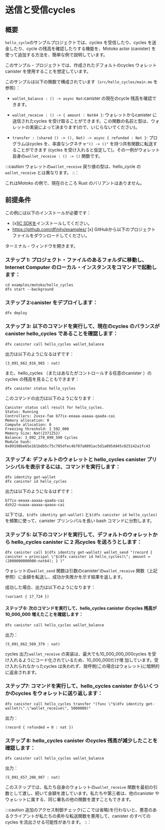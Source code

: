 # 送信と受信cycles

## 概要

`hello_cycle`のサンプルプロジェクトでは、cycles を受信したり、cycles を送金したり、cycle の残高を確認したりする機能を、Motoko actor (canister) を使って追加する方法を、簡単な例で説明しています。

このサンプル・プロジェクトでは、作成されたデフォルトのcycles ウォレットcanister を使用することを想定しています。

このサンプルは以下の関数で構成されています（`src/hello_cycles/main.mo` を参照）：

- `wallet_balance : () -> async Nat`:canister の現在のcycle 残高を確認できます。

- `wallet_receive : () -> { amount : Nat64 }`: ウォレットからcanister に送信されたcycles を受け取ることができます。この関数の名前と型は、ウォレットの実装によって決まります(ので、いじらないでください)。

- `transfer : (shared () -> (), Nat) -> async { refunded : Nat }`: プログラムはcycles を、率直なシグネチャ`"() -> ()"` を持つ共有関数に転送することができます (cycles を受け入れると仮定して)。その一例がウォレット自身の`wallet_receive : () -> ()` 関数です。

:::caution
ウォレットの`wallet_receive` 戻り値の型は、hello\_cycle の`wallet_receive` とは異なります。
::：

これはMotoko の例で、現在のところ Rust のバリアントはありません。

## 前提条件

この例には以下のインストールが必要です：

- \[x\][IC SDKを](../developer-docs/setup/install/index.mdx)インストールしてください。
- https://github.com/dfinity/examples/ \[x\] GitHubから以下のプロジェクトファイルをダウンロードしてください。

ターミナル・ウィンドウを開きます。

### ステップ 1: プロジェクト・ファイルのあるフォルダに移動し、Internet Computer のローカル・インスタンスをコマンドで起動します：

    cd examples/motoko/hello_cycles
    dfx start --background

### ステップ 2:canister をデプロイします：

    dfx deploy

### ステップ 3: 以下のコマンドを実行して、現在のcycles のバランスがcanister hello\_cycles であることを確認します：

    dfx canister call hello_cycles wallet_balance

出力は以下のようになるはずです：

    (3_091_662_816_985 : nat)

また、hello\_cycles （またはあなたがコントロールする任意のcanister ）のcycles の残高を見ることもできます：

    dfx canister status hello_cycles

このコマンドの出力は以下のようになります：

    Canister status call result for hello_cycles.
    Status: Running
    Controllers: 2vxsx-fae b77ix-eeaaa-aaaaa-qaada-cai
    Memory allocation: 0
    Compute allocation: 0
    Freezing threshold: 2_592_000
    Memory Size: Nat(2371252)
    Balance: 3_092_278_099_590 Cycles
    Module hash: 0x09198be65e161bdb5c75c705dfec4b707a8091ac5d1a095dd45c025142a1fc43

### ステップ 4: デフォルトのウォレットと hello\_cycles canister プリンシパルを表示するには、コマンドを実行します：

    dfx identity get-wallet
    dfx canister id hello_cycles

出力は以下のようになるはずです：

    b77ix-eeaaa-aaaaa-qaada-cai
    dzh22-nuaaa-aaaaa-qaaoa-cai

以下では、`$(dfx identity get-wallet)` と`$(dfx canister id hello_cycles)` を頻繁に使って、canister プリンシパルを長い bash コマンドに分割します。

### ステップ 5: 以下のコマンドを実行して、デフォルトのウォレットから hello\_cycles canister に 2 兆cycles を送ろうとします：

    dfx canister call $(dfx identity get-wallet) wallet_send "(record { canister = principal \"$(dfx canister id hello_cycles)\"; amount = (2000000000000:nat64); } )"

ウォレットの`wallet_send` 関数は引数のcanister'の`wallet_receive` 関数（上記参照）に金額を転送し、成功か失敗かを示す結果を返します。

成功した場合、出力は以下のようになります：

    (variant { 17_724 })

#### ステップ 6: 次のコマンドを実行して、hello\_cycles canister のcycles 残高が 10\_000\_000 増えたことを確認します：

    dfx canister call hello_cycles wallet_balance

出力：

    (5_091_662_569_379 : nat)

cycles 出力:`wallet_receive` の実装は、最大でも10\_000\_000\_000cycles を受け入れるようにコード化されているため、10\_000\_000だけ増 加しています。受け入れられなかったcycles は失われず、発呼側(この場合はウォレット)に暗黙的に返金されます。

### ステップ7: コマンドを実行して、hello\_cycles canister からいくつかのcycles をウォレットに送り返します：

    dfx canister call hello_cycles transfer "(func \"$(dfx identity get-wallet)\".\"wallet_receive\", 5000000)"

出力：

    (record { refunded = 0 : nat })

### ステップ 8: hello\_cycles canister のcycles 残高が減少したことを確認します：

    dfx canister call hello_cycles wallet_balance

出力：

    (5_091_657_208_987 : nat)

このステップでは、私たち自身のウォレットの`wallet_receive` 関数を最初の引数として渡し、続いて金額を渡しています。私たちや第三者は、他のcanister やウォレットに属する、同じ署名の他の関数を渡すこともできます。

:::caution
追加のアクセス制御チェック(ここでは省略)を行わないと、悪意のあるクライアントが私たちの素朴な転送関数を悪用して、canister のすべてのcycles を流出させる可能性があります。
::：

<!---
# Sending and receiving cycles

## Overview

The `hello_cycle`s sample project provides a simple example to illustrate how you might add functions to receive cycles, transfer cycles, and check your cycle balance with a simple Motoko actor (canister).

This sample project assumes that you are using the default cycles wallet canister that is created for you.

This example consists of the following functions (see `src/hello_cycles/main.mo`):

- The `wallet_balance : () -> async Nat`: enables you to check the current cycle balance for the canister.

- The `wallet_receive : () -> { amount : Nat64 }`: enables the program to accept cycles that are sent to the canister from a wallet. Both the name and type of this function are dictated by the wallet's implementation (so don't mess with them).

- The `transfer : (shared () -> (), Nat) -> async { refunded : Nat }`: enables the program to transfer cycles to any shared function with candid signature `"() -> ()"` (assuming it accepts cycles). One example is the wallet's own `wallet_receive : () -> ()` function.

:::caution
The wallet's `wallet_receive` return type differs from hello_cycle's `wallet_receive`.
:::

This is a Motoko example that does not currently have a Rust variant. 

## Prerequisites
This example requires an installation of:

- [x] Install the [IC SDK](../developer-docs/setup/install/index.mdx).
- [x] Download the following project files from GitHub: https://github.com/dfinity/examples/

Begin by opening a terminal window.

### Step 1: Navigate into the folder containing the project's files and start a local instance of the Internet Computer with the command:

```
cd examples/motoko/hello_cycles
dfx start --background
```

### Step 2: Deploy the canister:

```
dfx deploy
```

### Step 3: Check that the current cycles balance of canister hello_cycles by running the following command:

```
dfx canister call hello_cycles wallet_balance
```

The output should resemble the following:

```
(3_091_662_816_985 : nat)
```

You can also see the cycles balance of hello_cycles (or any canister you control) by calling:

```
dfx canister status hello_cycles
```

The output of this command will be similar to:

```
Canister status call result for hello_cycles.
Status: Running
Controllers: 2vxsx-fae b77ix-eeaaa-aaaaa-qaada-cai
Memory allocation: 0
Compute allocation: 0
Freezing threshold: 2_592_000
Memory Size: Nat(2371252)
Balance: 3_092_278_099_590 Cycles
Module hash: 0x09198be65e161bdb5c75c705dfec4b707a8091ac5d1a095dd45c025142a1fc43
```

### Step 4: To display the default wallet and hello_cycles canister principals, run the commands:

```
dfx identity get-wallet
dfx canister id hello_cycles
```

The output should resemble the following:

```
b77ix-eeaaa-aaaaa-qaada-cai
dzh22-nuaaa-aaaaa-qaaoa-cai
```

Below, we'll frequently use `$(dfx identity get-wallet)` and `$(dfx canister id hello_cycles)` to splice canister principals into longer bash commands.

### Step 5: Attempt to send 2 trillion cycles from the default wallet to the hello_cycles canister by running the following command:

```
dfx canister call $(dfx identity get-wallet) wallet_send "(record { canister = principal \"$(dfx canister id hello_cycles)\"; amount = (2000000000000:nat64); } )"
```

The wallet's `wallet_send` function transfers the amount to the argument canister's `wallet_receive` function (see above), and returns a result signalling success or failure.

If successful, the output will look similar to:

```
(variant { 17_724 })
```

#### Step 6: Verify that the cycles balance for the hello_cycles canister has increased by 10_000_000 by running the following command:

```
dfx canister call hello_cycles wallet_balance
```

Output:

```
(5_091_662_569_379 : nat)
```

The amount is only increased by 10_000_000 because the implementation of `wallet_receive` is coded to accept at most 10_000_000 cycles, even when more cycles where transferred with the call. The unaccepted cycles are not lost, but implicitly refunded to the caller (in this case, the wallet).

### Step 7: Send some cycles from the hello_cycles canister back to the wallet by running the command:

```
dfx canister call hello_cycles transfer "(func \"$(dfx identity get-wallet)\".\"wallet_receive\", 5000000)"
```

Output: 

```
(record { refunded = 0 : nat })
```

### Step 8: Verify that the cycles balance of hello_cycles canister has decreased with:

```
dfx canister call hello_cycles wallet_balance
```

Output:

```
(5_091_657_208_987 : nat)
```

In this step, we are passing our own wallet's `wallet_receive` function as the first argument, followed by the amount. We, or a third party, could also pass any another function of the same signature, belonging to any other canister or wallet.

:::caution
Without some additional access control checks (omitted here), a malicious client could abuse our naive transfer function to drain the canister of all of its cycles.
:::
-->
